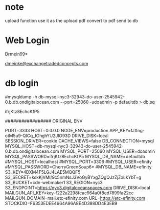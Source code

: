 

# note
upload function use it as the upload pdf
convert to pdf
send to db


# Web Login
Drmein99*

dmeinke@exchangetradedconcepts.com


# db login

#mysqldump -h db-mysql-nyc3-32943-do-user-2545942-0.b.db.ondigitalocean.com --port=25060 -udoadmin -p defaultdb > db.sq

ifrjKtz8EchcKfP5


################# ORIGINAL ENV

PORT=3333
HOST=0.0.0.0
NODE_ENV=production
APP_KEY=fJXng-otM5u9-QICq_IOhghYU2JlO93D
DRIVE_DISK=local
SESSION_DRIVER=cookie
CACHE_VIEWS=false
DB_CONNECTION=mysql
MYSQL_HOST=db-mysql-nyc3-32943-do-user-2545942-0.b.db.ondigitalocean.com
MYSQL_PORT=25060
MYSQL_USER=doadmin
MYSQL_PASSWORD=ifrjKtz8EchcKfP5
MYSQL_DB_NAME=defaultdb
#MYSQL_HOST=localhost
#MYSQL_PORT=3306
#MYSQL_USER=efinity
#MYSQL_PASSWORD=CherryGreenSoup6*
#MYSQL_DB_NAME=efinity
S3_KEY=4DXM4F5LGJ4LAE5MQQF5
S3_SECRET=kskKjVMl/9c5nmNsJ3VoGyBYxgZQgQJzZjZxLkYbT+g
S3_BUCKET=cdn-webmaker1
S3_REGION=nyc3
S3_ENDPOINT=https://nyc3.digitaloceanspaces.com
DRIVE_DISK=local
MAILGUN_API_KEY=key-f222a2298fcac964a0f8ed7899fa22cc
MAILGUN_DOMAIN=mail.etc-efinity.com
URL=https://etc-efinity.com
STOCKDIO=F6353EDEE4964A96A8E4D388DD4E3EB9
